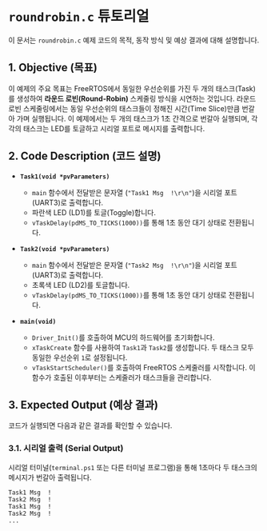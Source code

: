 # `roundrobin.c` 튜토리얼

이 문서는 `roundrobin.c` 예제 코드의 목적, 동작 방식 및 예상 결과에 대해 설명합니다.

## 1. Objective (목표)

이 예제의 주요 목표는 FreeRTOS에서 동일한 우선순위를 가진 두 개의 태스크(Task)를 생성하여 **라운드 로빈(Round-Robin)** 스케줄링 방식을 시연하는 것입니다. 라운드 로빈 스케줄링에서는 동일 우선순위의 태스크들이 정해진 시간(Time Slice)만큼 번갈아 가며 실행됩니다. 이 예제에서는 두 개의 태스크가 1초 간격으로 번갈아 실행되며, 각각의 태스크는 LED를 토글하고 시리얼 포트로 메시지를 출력합니다.

## 2. Code Description (코드 설명)

- **`Task1(void *pvParameters)`**
  - `main` 함수에서 전달받은 문자열 (`"Task1 Msg  !\r\n"`)을 시리얼 포트(UART3)로 출력합니다.
  - 파란색 LED (LD1)를 토글(Toggle)합니다.
  - `vTaskDelay(pdMS_TO_TICKS(1000))`를 통해 1초 동안 대기 상태로 전환됩니다.

- **`Task2(void *pvParameters)`**
  - `main` 함수에서 전달받은 문자열 (`"Task2 Msg  !\r\n"`)을 시리얼 포트(UART3)로 출력합니다.
  - 초록색 LED (LD2)를 토글합니다.
  - `vTaskDelay(pdMS_TO_TICKS(1000))`를 통해 1초 동안 대기 상태로 전환됩니다.

- **`main(void)`**
  - `Driver_Init()`를 호출하여 MCU의 하드웨어를 초기화합니다.
  - `xTaskCreate` 함수를 사용하여 `Task1`과 `Task2`를 생성합니다. 두 태스크 모두 동일한 우선순위 `1`로 설정됩니다.
  - `vTaskStartScheduler()`를 호출하여 FreeRTOS 스케줄러를 시작합니다. 이 함수가 호출된 이후부터는 스케줄러가 태스크들을 관리합니다.

## 3. Expected Output (예상 결과)

코드가 실행되면 다음과 같은 결과를 확인할 수 있습니다.

### 3.1. 시리얼 출력 (Serial Output)

시리얼 터미널(`terminal.ps1` 또는 다른 터미널 프로그램)을 통해 1초마다 두 태스크의 메시지가 번갈아 출력됩니다.

```
Task1 Msg  !
Task2 Msg  !
Task1 Msg  !
Task2 Msg  !
...




